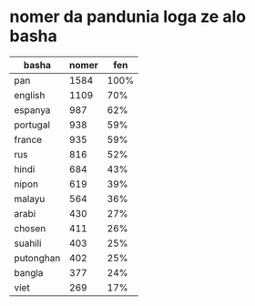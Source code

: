 # nomer da pandunia loga ze alo basha

| basha | nomer | fen |
|-------|-------|-----|
| pan | 1584 | 100% |
| english | 1109 | 70% |
| espanya | 987 | 62% |
| portugal | 938 | 59% |
| france | 935 | 59% |
| rus | 816 | 52% |
| hindi | 684 | 43% |
| nipon | 619 | 39% |
| malayu | 564 | 36% |
| arabi | 430 | 27% |
| chosen | 411 | 26% |
| suahili | 403 | 25% |
| putonghan | 402 | 25% |
| bangla | 377 | 24% |
| viet | 269 | 17% |
